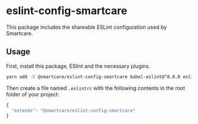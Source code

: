 # eslint-config-smartcare

This package includes the shareable ESLint configuration used by Smartcare.

## Usage

First, install this package, ESlint and the necessary plugins.

```sh
yarn add -D @smartcare/eslint-config-smartcare babel-eslint@^8.0.0 eslint@^4.7.1 eslint-config-airbnb@^15.1.0 eslint-config-prettier@^2.6.0 eslint-plugin-flowtype@^2.36.0 eslint-plugin-import@^2.7.0 eslint-plugin-jsx-a11y@^5.1.1 eslint-plugin-prettier@^2.3.1 eslint-plugin-react@^7.4.0 prettier@^1.7.0
```

Then create a file named `.eslintrc` with the following contents in the root folder of your project:

```js
{
  "extends": "@smartcare/eslint-config-smartcare"
}
```
